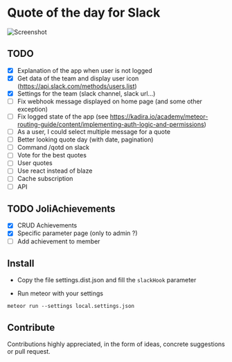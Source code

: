 # Quote of the day for Slack

![Screenshot](https://github.com/tlenclos/Slack-quote-of-the-day/blob/master/screenshot.png)

## TODO
- [x] Explanation of the app when user is not logged
- [x] Get data of the team and display user icon (https://api.slack.com/methods/users.list)
- [x] Settings for the team (slack channel, slack url...)
- [ ] Fix webhook message displayed on home page (and some other exception)
- [ ] Fix logged state of the app (see https://kadira.io/academy/meteor-routing-guide/content/implementing-auth-logic-and-permissions)
- [ ] As a user, I could select multiple message for a quote
- [ ] Better looking quote day (with date, pagination)
- [ ] Command /qotd on slack
- [ ] Vote for the best quotes
- [ ] User quotes
- [ ] Use react instead of blaze
- [ ] Cache subscription
- [ ] API

## TODO JoliAchievements
- [x] CRUD Achievements
- [x] Specific parameter page (only to admin ?)
- [ ] Add achievement to member

Install
--------
- Copy the file settings.dist.json and fill the `slackHook` parameter

- Run meteor with your settings

`meteor run --settings local.settings.json`

Contribute
----------
Contributions highly appreciated, in the form of ideas, concrete suggestions or pull request.
